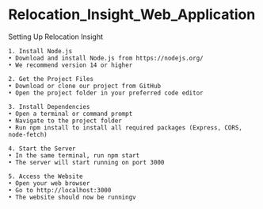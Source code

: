 # Relocation_Insight_Web_Application

Setting Up Relocation Insight

    1. Install Node.js
    • Download and install Node.js from https://nodejs.org/
    • We recommend version 14 or higher
      
    2. Get the Project Files
    • Download or clone our project from GitHub
    • Open the project folder in your preferred code editor
      
    3. Install Dependencies
    • Open a terminal or command prompt
    • Navigate to the project folder
    • Run npm install to install all required packages (Express, CORS, node-fetch)
      
    4. Start the Server
    • In the same terminal, run npm start
    • The server will start running on port 3000

    5. Access the Website
    • Open your web browser
    • Go to http://localhost:3000
    • The website should now be runningv

